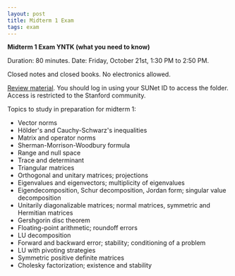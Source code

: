 ```yaml
---
layout: post
title: Midterm 1 Exam 
tags: exam
---
```


<!-- bundle exec jekyll serve --incremental -->

**Midterm 1 Exam YNTK (what you need to know)**

Duration: 80 minutes. Date: Friday, October 21st, 1:30 PM to 2:50 PM.

Closed notes and closed books. No electronics allowed.

[Review material](https://drive.google.com/drive/folders/1WwUnHU-2w1QrpDzajbQzCp4NQhkpigN2?usp=sharing). You should log in using your SUNet ID to access the folder. Access is restricted to the Stanford community.

Topics to study in preparation for midterm 1:

- Vector norms
- H&ouml;lder's and Cauchy-Schwarz's inequalities
- Matrix and operator norms
- Sherman-Morrison-Woodbury formula
- Range and null space
- Trace and determinant
- Triangular matrices
- Orthogonal and unitary matrices; projections
- Eigenvalues and eigenvectors; multiplicity of eigenvalues
- Eigendecomposition, Schur decomposition, Jordan form; singular value decomposition
- Unitarily diagonalizable matrices; normal matrices, symmetric and Hermitian matrices
- Gershgorin disc theorem
- Floating-point arithmetic; roundoff errors
- LU decomposition
- Forward and backward error; stability; conditioning of a problem
- LU with pivoting strategies
- Symmetric positive definite matrices
- Cholesky factorization; existence and stability